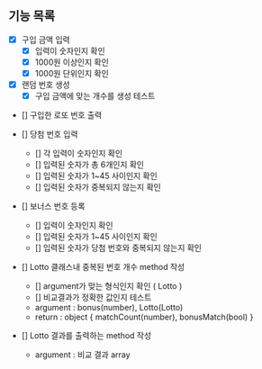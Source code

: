 ##  기능 목록

- [x] 구입 금액 입력
    - [x] 입력이 숫자인지 확인
    - [x] 1000원 이상인지 확인
    - [x] 1000원 단위인지 확인
    
- [x] 랜덤 번호 생성
    - [x] 구입 금액에 맞는 개수를 생성 테스트

- [] 구입한 로또 번호 출력

- [] 당첨 번호 입력
    - [] 각 입력이 숫자인지 확인
    - [] 입력된 숫자가 총 6개인지 확인
    - [] 입력된 숫자가 1~45 사이인지 확인
    - [] 입력된 숫자가 중복되지 않는지 확인

- [] 보너스 번호 등록
    - [] 입력이 숫자인지 확인
    - [] 입력된 숫자가 1~45 사이인지 확인
    - [] 입력된 숫자가 당첨 번호와 중복되지 않는지 확인

- [] Lotto 클래스내 중복된 번호 개수 method 작성
    - [] argument가 맞는 형식인지 확인 ( Lotto )
    - [] 비교결과가 정확한 값인지 테스트
    - argument : bonus(number), Lotto(Lotto)
    - return : object { matchCount(number), bonusMatch(bool) }

- [] Lotto 결과를 출력하는 method 작성
    - argument : 비교 결과 array